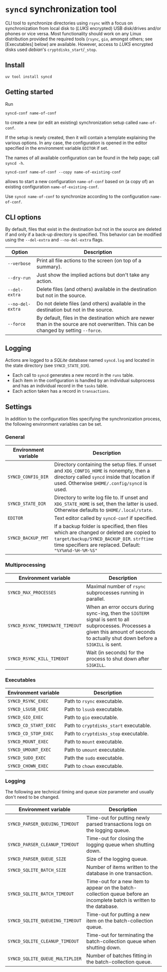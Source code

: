# `syncd` synchronization tool

CLI tool to synchronize directories using `rsync` with a focus on synchronization from local disk to (_LUKS_ encrypted) USB disk/drives and/or phones or vice versa.
Most functionality should work on any Linux distribution provided the required tools (`rsync`, `gio`, amongst others; see [Executables] below) are available.
However, access to _LUKS_ encrypted disks used _debian_'s `cryptdisks_start`/`_stop`.

## Install

```
uv tool install syncd
```

## Getting started

Run

```
syncd-conf name-of-conf
```

to create a new (or edit an existing) synchronization setup called `name-of-conf`.

If the setup is newly created, then it will contain a template explaining the various options.
In any case, the configuration is opened in the editor specified in the environment variable `EDITOR` if set.

The names of all available configuration can be found in the help page; call `syncd -h`.

```
syncd-conf name-of-conf --copy name-of-existing-conf
```

allows to start a new configuration `name-of-conf` based on (a copy of) an existing configuration `name-of-existing-conf`.

Use `syncd name-of-conf` to synchronize according to the configuration `name-of-conf`.

## CLI options

By default, files that exist in the destination but not in the source are deleted if and only if a back-up directory is specified.
This behavior can be modified using the `--del-extra` and `--no-del-extra` flags.

| Option | Description |
| ------ | ----------- |
| `--verbose` | Print all file actions to the screen (on top of a summary). |
| `--dry-run` | Just show the implied actions but don't take any action. |
| `--del-extra` | Delete files (and others) available in the destination but not in the source. |
| `--no-del-extra` | Do not delete files (and others) available in the destination but not in the source. |
| `--force` | By default, files in the destination which are newer than in the source are not overwritten. This can be changed by setting `--force`. |

## Logging

Actions are logged to a *SQLite* database named `syncd.log` and located in the state directory (see `SYNCD_STATE_DIR`).

- Each call to `syncd` generates a new record in the `runs` table.
- Each item in the configuration is handled by an individual subprocess and has an individual record in the `tasks` table.
- Each action taken has a record in `transactions`.

## Settings

In addition to the configuration files specifying the synchronization process, the following environment variables can be set.

### General

| Environment variable | Description |
| -------------------- | ----------- |
| `SYNCD_CONFIG_DIR` | Directory containing the setup files. If unset and `XDG_CONFIG_HOME` is nonempty, then a directory called `syncd` inside that location if used. Otherwise `$HOME/.config/syncd` is used. |
| `SYNCD_STATE_DIR` | Directory to write log file to. If unset and `XDG_STATE_HOME` is set, then the latter is used. Otherwise defaults to `$HOME/.local/state`. |
| `EDITOR` | Text editor called by `syncd-conf` if specified. |
| `SYNCD_BACKUP_FMT` | If a backup folder is specified, then files which are changed or deleted are copied to `target/backup/SYNCD_BACKUP_DIR`. `strftime` time specifiers are replaced. Default: `"%Y%m%d-%H-%M-%S"` |

### Multiprocessing

| Environment variable | Description |
| -------------------- | ----------- |
| `SYNCD_MAX_PROCESSES` | Maximal number of `rsync` subprocesses running in parallel. |
| `SYNCD_RSYNC_TERMINATE_TIMEOUT` | When an error occurs during sync-ing, then the `SIGTERM` signal is sent to all subprocesses. Processes a given this amount of seconds to actually shut down before a `SIGKILL` is sent. |
| `SYNCD_RSYNC_KILL_TIMEOUT` | Wait (in seconds) for the process to shut down after `SIGKILL`. |

### Executables

| Environment variable | Description |
| -------------------- | ----------- |
| `SYNCD_RSYNC_EXEC` | Path to `rsync` executable. |
| `SYNCD_LSUSB_EXEC` | Path to `lsusb` executable. |
| `SYNCD_GIO_EXEC` | Path to `gio` executable. |
| `SYNCD_CD_START_EXEC` | Path to `cryptdisks_start` executable. |
| `SYNCD_CD_STOP_EXEC` | Path to `cryptdisks_stop` executable. |
| `SYNCD_MOUNT_EXEC` | Path to `mount` executable. |
| `SYNCD_UMOUNT_EXEC` | Path to `umount` executable. |
| `SYNCD_SUDO_EXEC` | Path the `sudo` executable. |
| `SYNCD_CHOWN_EXEC` | Path to `chown` executable. |

### Logging

The following are technical timing and queue size parameter and usually don't need to be changed.

| Environment variable | Description |
| -------------------- | ----------- |
| `SYNCD_PARSER_QUEUING_TIMEOUT` | Time-out for putting newly parsed transactions logs on the logging queue. |
| `SYNCD_PARSER_CLEANUP_TIMEOUT` | Time-out for closing the logging queue when shutting down. |
| `SYNCD_PARSER_QUEUE_SIZE` | Size of the logging queue. |
| `SYNCD_SQLITE_BATCH_SIZE` | Number of items written to the database in one transaction. |
| `SYNCD_SQLITE_BATCH_TIMEOUT` | Time-out for a new item to appear on the batch-collection queue before an incomplete batch is written to the database. |
| `SYNCD_SQLITE_QUEUEING_TIMEOUT` | Time-out for putting a new item on the batch-collection queue. |
| `SYNCD_SQLITE_CLEANUP_TIMEOUT` | Time-out for terminating the batch-collection queue when shutting down. ||
| `SYNCD_SQLITE_QUEUE_MULTIPLIER` | Number of batches fitting in the batch-collection queue. |
